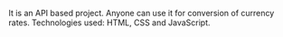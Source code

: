 It is an API based project. Anyone can use it for conversion of currency rates. 
Technologies used: HTML, CSS and JavaScript.
